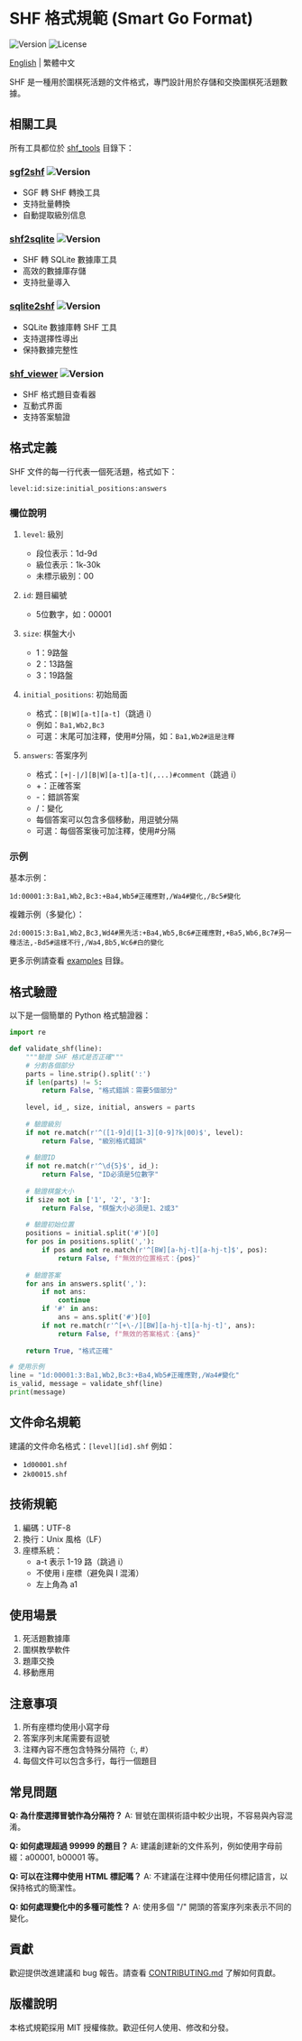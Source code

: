 # SHF 格式規範 (Smart Go Format)

![Version](https://img.shields.io/badge/version-1.0.0-blue.svg)
![License](https://img.shields.io/badge/license-MIT-green.svg)

[English](README_EN.md) | 繁體中文

SHF 是一種用於圍棋死活題的文件格式，專門設計用於存儲和交換圍棋死活題數據。

## 相關工具

所有工具都位於 [shf_tools](shf_tools/) 目錄下：

### [sgf2shf](shf_tools/sgf2shf/) ![Version](https://img.shields.io/badge/version-0.9.0-orange.svg)
- SGF 轉 SHF 轉換工具
- 支持批量轉換
- 自動提取級別信息

### [shf2sqlite](shf_tools/shf2sqlite/) ![Version](https://img.shields.io/badge/version-0.9.0-orange.svg)
- SHF 轉 SQLite 數據庫工具
- 高效的數據庫存儲
- 支持批量導入

### [sqlite2shf](shf_tools/sqlite2shf/) ![Version](https://img.shields.io/badge/version-0.9.0-orange.svg)
- SQLite 數據庫轉 SHF 工具
- 支持選擇性導出
- 保持數據完整性

### [shf_viewer](shf_tools/shf_viewer/) ![Version](https://img.shields.io/badge/version-0.9.0-orange.svg)
- SHF 格式題目查看器
- 互動式界面
- 支持答案驗證

## 格式定義

SHF 文件的每一行代表一個死活題，格式如下：

```
level:id:size:initial_positions:answers
```

### 欄位說明

1. `level`: 級別
   - 段位表示：1d-9d
   - 級位表示：1k-30k
   - 未標示級別：00

2. `id`: 題目編號
   - 5位數字，如：00001

3. `size`: 棋盤大小
   - 1：9路盤
   - 2：13路盤
   - 3：19路盤

4. `initial_positions`: 初始局面
   - 格式：`[B|W][a-t][a-t]`（跳過 i）
   - 例如：`Ba1,Wb2,Bc3`
   - 可選：末尾可加注釋，使用#分隔，如：`Ba1,Wb2#這是注釋`

5. `answers`: 答案序列
   - 格式：`[+|-|/][B|W][a-t][a-t](,...)#comment`（跳過 i）
   - +：正確答案
   - -：錯誤答案
   - /：變化
   - 每個答案可以包含多個移動，用逗號分隔
   - 可選：每個答案後可加注釋，使用#分隔

### 示例

基本示例：
```
1d:00001:3:Ba1,Wb2,Bc3:+Ba4,Wb5#正確應對,/Wa4#變化,/Bc5#變化
```

複雜示例（多變化）：
```
2d:00015:3:Ba1,Wb2,Bc3,Wd4#黑先活:+Ba4,Wb5,Bc6#正確應對,+Ba5,Wb6,Bc7#另一種活法,-Bd5#這樣不行,/Wa4,Bb5,Wc6#白的變化
```

更多示例請查看 [examples](examples/) 目錄。

## 格式驗證

以下是一個簡單的 Python 格式驗證器：

```python
import re

def validate_shf(line):
    """驗證 SHF 格式是否正確"""
    # 分割各個部分
    parts = line.strip().split(':')
    if len(parts) != 5:
        return False, "格式錯誤：需要5個部分"
        
    level, id_, size, initial, answers = parts
    
    # 驗證級別
    if not re.match(r'^([1-9]d|[1-3][0-9]?k|00)$', level):
        return False, "級別格式錯誤"
        
    # 驗證ID
    if not re.match(r'^\d{5}$', id_):
        return False, "ID必須是5位數字"
        
    # 驗證棋盤大小
    if size not in ['1', '2', '3']:
        return False, "棋盤大小必須是1、2或3"
        
    # 驗證初始位置
    positions = initial.split('#')[0]
    for pos in positions.split(','):
        if pos and not re.match(r'^[BW][a-hj-t][a-hj-t]$', pos):
            return False, f"無效的位置格式：{pos}"
            
    # 驗證答案
    for ans in answers.split(','):
        if not ans:
            continue
        if '#' in ans:
            ans = ans.split('#')[0]
        if not re.match(r'^[+\-/][BW][a-hj-t][a-hj-t]', ans):
            return False, f"無效的答案格式：{ans}"
            
    return True, "格式正確"

# 使用示例
line = "1d:00001:3:Ba1,Wb2,Bc3:+Ba4,Wb5#正確應對,/Wa4#變化"
is_valid, message = validate_shf(line)
print(message)
```

## 文件命名規範

建議的文件命名格式：`[level][id].shf`
例如：
- `1d00001.shf`
- `2k00015.shf`

## 技術規範

1. 編碼：UTF-8
2. 換行：Unix 風格（LF）
3. 座標系統：
   - a-t 表示 1-19 路（跳過 i）
   - 不使用 i 座標（避免與 l 混淆）
   - 左上角為 a1

## 使用場景

1. 死活題數據庫
2. 圍棋教學軟件
3. 題庫交換
4. 移動應用

## 注意事項

1. 所有座標均使用小寫字母
2. 答案序列末尾需要有逗號
3. 注釋內容不應包含特殊分隔符（:, #）
4. 每個文件可以包含多行，每行一個題目

## 常見問題

**Q: 為什麼選擇冒號作為分隔符？**
A: 冒號在圍棋術語中較少出現，不容易與內容混淆。

**Q: 如何處理超過 99999 的題目？**
A: 建議創建新的文件系列，例如使用字母前綴：a00001, b00001 等。

**Q: 可以在注釋中使用 HTML 標記嗎？**
A: 不建議在注釋中使用任何標記語言，以保持格式的簡潔性。

**Q: 如何處理變化中的多種可能性？**
A: 使用多個 "/" 開頭的答案序列來表示不同的變化。

## 貢獻

歡迎提供改進建議和 bug 報告。請查看 [CONTRIBUTING.md](CONTRIBUTING.md) 了解如何貢獻。

## 版權說明

本格式規範採用 MIT 授權條款。歡迎任何人使用、修改和分發。
